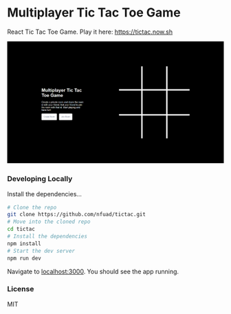 # Multiplayer Tic Tac Toe Game

React Tic Tac Toe Game. Play it here: https://tictac.now.sh

![tictac](./tictac.png)

### Developing Locally

Install the dependencies...

```bash
# Clone the repo
git clone https://github.com/nfuad/tictac.git
# Move into the cloned repo
cd tictac
# Install the dependencies
npm install
# Start the dev server
npm run dev
```

Navigate to [localhost:3000](http://localhost:3000). You should see the app running.

### License

MIT
